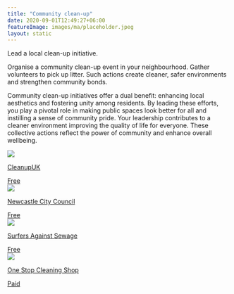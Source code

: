 ```yaml
---
title: "Community clean-up"
date: 2020-09-01T12:49:27+06:00
featureImage: images/ma/placeholder.jpeg
layout: static
---
```


Lead a local clean-up initiative.

Organise a community clean-up event in your neighbourhood. Gather volunteers to pick up litter. Such actions create cleaner, safer environments and strengthen community bonds.

Community clean-up initiatives offer a dual benefit: enhancing local aesthetics and fostering unity among residents. By leading these efforts, you play a pivotal role in making public spaces look better for all and instilling a sense of community pride. Your leadership contributes to a cleaner environment improving the quality of life for everyone. These collective actions reflect the power of community and enhance overall wellbeing.

<a class="ma-link" href="https://www.cleanupuk.org.uk/"><div class="ma-card ma-card-Community"><div class="ma-icon"><img src ="/images/Icon-check - community - opacity.svg"/></div><div class="ma-name"><p>CleanupUK</p></div><div class="ma-paid-text"><span>Free</span></div></div></a><a class="ma-link" href="https://www.newcastle.gov.uk/services/environment-and-waste/street-care-and-cleansing/local-clean-ups-and-how-get-involved"><div class="ma-card ma-card-Community"><div class="ma-icon"><img src ="/images/Icon-check - community - opacity.svg"/></div><div class="ma-name"><p>Newcastle City Council</p></div><div class="ma-paid-text"><span>Free</span></div></div></a><a class="ma-link" href="https://www.sas.org.uk/plastic-pollution/million-mile-clean/"><div class="ma-card ma-card-Community"><div class="ma-icon"><img src ="/images/Icon-check - community - opacity.svg"/></div><div class="ma-name"><p>Surfers Against Sewage</p></div><div class="ma-paid-text"><span>Free</span></div></div></a><a class="ma-link" href="https://www.onestopcleaningshop.co.uk/product/litter-picking-kit/"><div class="ma-card ma-card-Community"><div class="ma-icon"><img src ="/images/Icon-pound - community - opacity.svg"/></div><div class="ma-name"><p>One Stop Cleaning Shop</p></div><div class="ma-paid-text"><span>Paid</span></div></div></a>  

<br/><br/>






